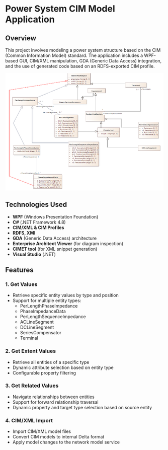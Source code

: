 # Power System CIM Model Application

## Overview

This project involves modeling a power system structure based on the CIM (Common Information Model) standard. The application includes a WPF-based GUI, CIM/XML manipulation, GDA (Generic Data Access) integration, and the use of generated code based on an RDFS-exported CIM profile.

![UML Diagram](diagram.PNG)

## Technologies Used

- **WPF** (Windows Presentation Foundation)
- **C#** (.NET Framework 4.8)
- **CIM/XML & CIM Profiles**
- **RDFS, XMI**
- **GDA** (Generic Data Access) architecture
- **Enterprise Architect Viewer** (for diagram inspection)
- **CIMET tool** (for XML snippet generation)
- **Visual Studio** (.NET)

## Features

### 1. Get Values
- Retrieve specific entity values by type and position
- Support for multiple entity types:
  - PerLengthPhaseImpedance
  - PhaseImpedanceData
  - PerLengthSequenceImpedance
  - ACLineSegment
  - DCLineSegment
  - SeriesCompensator
  - Terminal

### 2. Get Extent Values
- Retrieve all entities of a specific type
- Dynamic attribute selection based on entity type
- Configurable property filtering

### 3. Get Related Values
- Navigate relationships between entities
- Support for forward relationship traversal
- Dynamic property and target type selection based on source entity

### 4. CIM/XML Import
- Import CIM/XML model files
- Convert CIM models to internal Delta format
- Apply model changes to the network model service
